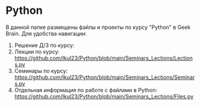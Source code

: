 # Python

В данной папке размещены файлы и проекты по курсу "Python" в Geek Brain.
Для удобства навигации:
1. Решение Д/З по курсу:
2. Лекции по курсу: https://github.com/Ikul23/Python/blob/main/Seminars_Lections/Lections.py
3. Семинары по курсу: https://github.com/Ikul23/Python/blob/main/Seminars_Lections/Seminars.py
4. Отдельная информация по работе с файлами в Python: https://github.com/Ikul23/Python/blob/main/Seminars_Lections/Files.py

